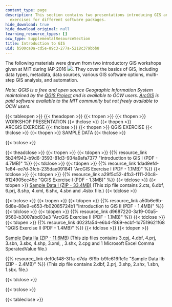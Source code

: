 ```yaml
---
content_type: page
description: This section contains two presentations introducing GIS and two practice
  exercises for different software packages.
hide_download: true
hide_download_original: null
learning_resource_types: []
ocw_type: SupplementalResourceSection
title: Introduction to GIS
uid: b500ca0a-cd5e-89c3-277a-5218c379bbb8
---
```


The following materials were drawn from two introductory GIS workshops given at MIT during IAP 2016 ![](/images/educator/icon-question-iap.png). They cover the basics of GIS, including data types, metadata, data sources, various GIS software options, multi-step GIS analysis, and automation.

_Note: QGIS is a free and open source Geographic Information System maintained by the_ [_QGIS Project_](http://www.qgis.org/en/site/) _and is available to OCW users._ [_ArcGIS_](https://www.arcgis.com/features/) _is paid software available to the MIT community but not freely available to OCW users._

{{< tableopen >}}
{{< theadopen >}}
{{< tropen >}}
{{< thopen >}}
WORKSHOP PRESENTATION
{{< thclose >}}
{{< thopen >}}
ARCGIS EXERCISE
{{< thclose >}}
{{< thopen >}}
QGIS EXERCISE
{{< thclose >}}
{{< thopen >}}
SAMPLE DATA
{{< thclose >}}

{{< trclose >}}

{{< theadclose >}}
{{< tropen >}}
{{< tdopen >}}
{{% resource_link 5b24f942-b9d6-3593-81d3-934a9afa7377 "Introduction to GIS I (PDF - 4.7MB)" %}}
{{< tdclose >}}
{{< tdopen >}}
{{% resource_link 1dad9efd-1e84-ee7d-3fcb-235dae091841 "ArcGIS Exercise I (PDF - 1.1MB)" %}}
{{< tdclose >}}
{{< tdopen >}}
{{% resource_link a29f5c52-4fb3-f111-20c8-8124905ec45e "QGIS Exercise I (PDF - 1.3MB)" %}}
{{< tdclose >}}
{{< tdopen >}}
[Sample Data I (ZIP - 33.4MB)](/ans7870/RES/RES.STR-001/SampleDataI.zip) (This zip file contains 2.cts, 6.dbf, 6.prj, 8.shp, 4.xml, 6.shx, 4.sbn and .4sbx file.)
{{< tdclose >}}

{{< trclose >}}
{{< tropen >}}
{{< tdopen >}}
{{% resource_link a50b6e6b-6d8e-88e9-e653-fb02085724b1 "Introduction to GIS II (PDF - 1.4MB)" %}}
{{< tdclose >}}
{{< tdopen >}}
{{% resource_link d9687220-3a19-00a5-9560-b3007abd03e3 "ArcGIS Exercise II (PDF - 1.1MB)" %}}
{{< tdclose >}}
{{< tdopen >}}
{{% resource_link d023fa54-e6b4-f869-ecbf-1d7519621f68 "QGIS Exercise II (PDF - 1.4MB)" %}}
{{< tdclose >}}
{{< tdopen >}}


[Sample Data IIa (ZIP - 11.6MB)](/ans7870/RES/RES.STR-001/SampleDataIIa.zip) (This zip files contains 3.cpj, 4.dbf, 4.prj, 3.sbn, 3.sbx, 4.shp, 3.xml, , 3.shx, 2.cpg and 1 Microsoft Excel Comma SperatedValue file.)

{{% resource_link def0c148-3f1a-d7da-6f9b-b9fc616ffe1c "Sample Data IIb (ZIP - 2.4MB)" %}} (This zip file contains 2.dbf, 2.prj, 3.shp, 2.shx, 1.sbn, 1.sbx. file.)


{{< tdclose >}}

{{< trclose >}}

{{< tableclose >}}